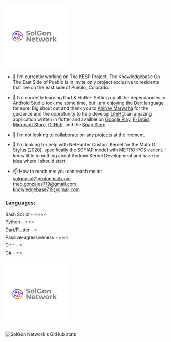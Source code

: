 ![SolGon Network](https://github.com/solgon-network/The-KESP-Project/blob/main/solgonnetworklogo.png)

- 🔭 I’m currently working on The KESP Project. The Knowledgebase On The East Side of Pueblo is in invite only project exclusive to residents that live on the east side of Pueblo, Colorado.

- 🌱 I’m currently learning Dart & Flutter! Setting up all the dependancies in Android Studio took me some time, but I am enjoying the Dart language for sure! Big shout out and thank you to [Ahinav Marwaha](https://github.com/abhinavmarwaha) for the guidance and the opprutunity to help develop [LifeHQ](https://github.com/abhinavmarwaha/LifeHQ), an amazing application written in flutter and availble on [Google Play](https://play.google.com/store/apps/details?id=com.abhinavmarwaha.lifehq), [F-Droid](https://f-droid.org/en/packages/com.abhinavmarwaha.lifehq/), [Microsoft Store](https://github.com/abhinavmarwaha/LifeHQ/releases/download/v0.7.0/lifehq.msix), [GitHub](https://github.com/abhinavmarwaha/lifehq/releases/latest), and the [Snap Store](https://snapcraft.io/lifehq)

- 👯 I’m not looking to collaborate on any projects at the moment.
 
- 🤔 I’m looking for help with NetHunter Custom Kernel for the Moto G Stylus (2020), specifically the SOFIAP model with METRO-PCS varient. I know little to nothing about Android Kernel Development and have no idea where I should start.


- 📫 How to reach me: you can reach me at:<br>
<solgonsol@protonmail.com><br>
<theo.gonzales719@gmail.com><br>
<knowledgebase719@gmail.com><br>


### **Languages:** 

Bash Script - ⭐⭐⭐⭐<br>
Python - ⭐⭐⭐<br>
Dart/Flutter - ⭐<br>
Passive-agressiveness - ⭐⭐⭐<br>
C++ - ⭐<br>
C# - ⭐⭐<br>

![SolGon Network](https://github.com/solgon-network/The-KESP-Project/blob/main/solgonnetworklogo.png)


![SolGon Network's GitHub stats](https://github-readme-stats.vercel.app/api?username=solgon-network&show_icons=true&theme=dark)

